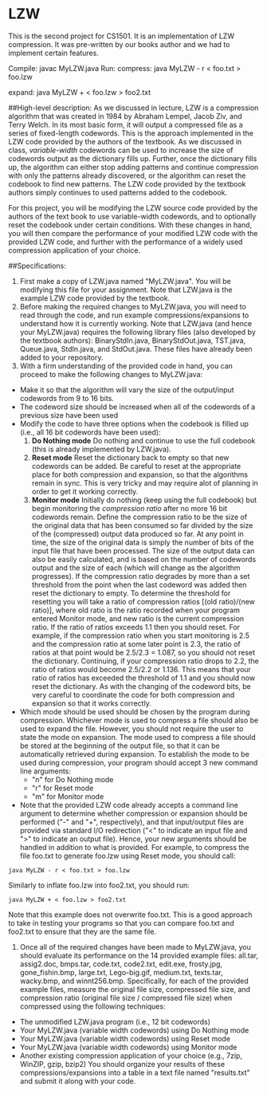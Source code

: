 # LZW
This is the second project for CS1501. It is an implementation of LZW compression. It was pre-written by our books author and we had to implement certain features.

Compile: javac MyLZW.java
Run:
compress:   java MyLZW - r < foo.txt > foo.lzw

expand:     java MyLZW + < foo.lzw > foo2.txt


##High-level description:
As we discussed in lecture, LZW is a compression algorithm that was created in 1984 by Abraham Lempel, Jacob Ziv, and Terry Welch.
In its most basic form, it will output a compressed file as a series of fixed-length codewords.
This is the approach implemented in the LZW code provided by the authors of the textbook.
As we discussed in class, *variable-width* codewords can be used to increase the size of codewords output as the dictionary fills up.
Further, once the dictionary fills up, the algorithm can either stop adding patterns and continue compression with only the patterns already discovered, or the algorithm can reset the codebook to find new patterns.
The LZW code provided by the textbook authors simply continues to used patterns added to the codebook.

For this project, you will be modifying the LZW source code provided by the authors of the text book to use variable-width codewords, and to optionally reset the codebook under certain conditions.
With these changes in hand, you will then compare the performance of your modified LZW code with the provided LZW code, and further with the performance of a widely used compression application of your choice.

##Specifications:
1. First make a copy of LZW.java named "MyLZW.java".  You will be modifying this file for your assignment.  Note that LZW.java is the example LZW code provided by the textbook.
1. Before making the required changes to MyLZW.java, you will need to read through the code, and run example compressions/expansions to understand how it is currently working.  Note that LZW.java (and hence your MyLZW.java) requires the following library files (also developed by the textbook authors):  BinaryStdIn.java, BinaryStdOut.java, TST.java, Queue.java, StdIn.java, and StdOut.java.  These files have already been added to your repository.
1. With a firm understanding of the provided code in hand, you can proceed to make the following changes to MyLZW.java:
  * Make it so that the algorithm will vary the size of the output/input codewords from 9 to 16 bits.
  * The codeword size should be increased when all of the codewords of a previous size have been used
  * Modify the code to have three options when the codebook is filled up (i.e., all 16 bit codewords have been used):
    1. **Do Nothing mode**  Do nothing and continue to use the full codebook (this is already implemented by LZW.java).
    1. **Reset mode** Reset the dictionary back to empty so that new codewords can be added. Be careful to reset at the appropriate place for both compression and expansion, so that the algorithms remain in sync.  This is very tricky and may require alot of planning in order to get it working correctly.
    1. **Monitor mode**  Initially do nothing (keep using the full codebook) but begin monitoring the *compression ratio* after no more 16 bit codewords remain.  Define the compression ratio to be the size of the original data that has been consumed so far divided by the size of the (compressed) output data produced so far.  At any point in time, the size of the original data is simply the number of bits of the input file that have been processed.  The size of the output data can also be easily calculated, and is based on the number of codewords output and the size of each (which will change as the algorithm progresses).  If the compression ratio degrades by more than a set threshold from the point when the last codeword was added then reset the dictionary to empty.  To determine the threshold for resetting you will take a ratio of compression ratios [(old ratio)/(new ratio)], where old ratio is the ratio recorded when your program entered Monitor mode, and new ratio is the current compression ratio.  If the ratio of ratios exceeds 1.1 then you should reset.  For example, if the compression ratio when you start monitoring is 2.5 and the compression ratio at some later point is 2.3, the ratio of ratios at that point would be 2.5/2.3 = 1.087, so you should not reset the dictionary.  Continuing, if your compression ratio drops to 2.2, the ratio of ratios would become 2.5/2.2 or 1.136. This means that your ratio of ratios has exceeded the threshold of 1.1 and you should now reset the dictionary.  As with the changing of the codeword bits, be very careful to coordinate the code for both compression and expansion so that it works correctly.
  * Which mode should be used should be chosen by the program during compression. Whichever mode is used to compress a file should also be used to expand the file. However, you should not require the user to state the mode on expansion. The mode used to compress a file should be stored at the beginning of the output file, so that it can be automatically retrieved during expansion.  To establish the mode to be used during compression, your program should accept 3 new command line arguments:
    * "n" for Do Nothing mode
    * "r" for Reset mode
    * "m" for Monitor mode
  * Note that the provided LZW code already accepts a command line argument to determine whether compression or expansion should be performed ("-" and "+", respectively), and that input/output files are provided via standard I/O redirection ("&lt;" to indicate an input file and "&gt;" to indicate an output file).  Hence, your new arguments should be handled in addition to what is provided. For example, to compress the file foo.txt to generate foo.lzw using Reset mode, you should call:
  ```
  java MyLZW - r < foo.txt > foo.lzw
  ```
  Similarly to inflate foo.lzw into foo2.txt, you should run:
  ```
  java MyLZW + < foo.lzw > foo2.txt
  ```
  Note that this example does not overwrite foo.txt.
  This is a good approach to take in testing your programs so that you can compare foo.txt and foo2.txt to ensure that they are the same file.
1. Once all of the required changes have been made to MyLZW.java, you should evaluate its performance on the 14 provided example files:  all.tar, assig2.doc, bmps.tar, code.txt, code2.txt, edit.exe, frosty.jpg, gone_fishin.bmp, large.txt, Lego-big.gif, medium.txt, texts.tar, wacky.bmp, and winnt256.bmp.  Specifically, for each of the provided example files, measure the original file size, compressed file size, and compression ratio (original file size / compressed file size) when compressed using the following techniques:
  * The unmodified LZW.java program (i.e., 12 bit codewords)
  * Your MyLZW.java (variable width codewords) using Do Nothing mode
  * Your MyLZW.java (variable width codewords) using Reset mode
  * Your MyLZW.java (variable width codewords) using Monitor mode
  * Another existing compression application of your choice (e.g., 7zip, WinZIP, gzip, bzip2)
You should organize your results of these compressions/expansions into a table in a text file named "results.txt" and submit it along with your code.
